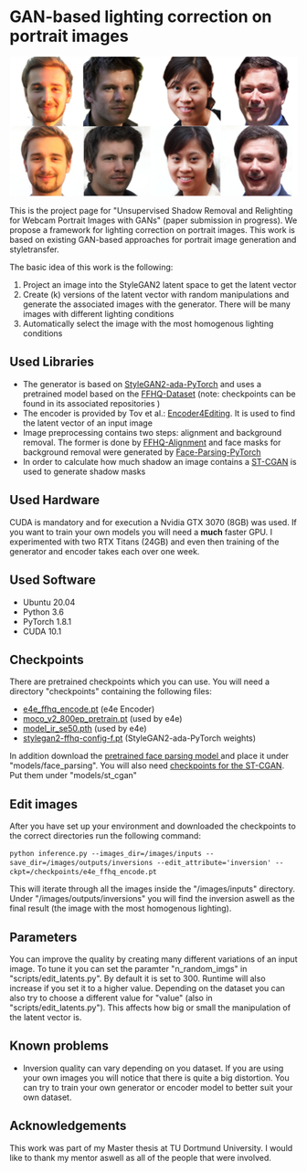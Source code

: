 # GAN-based lighting correction on portrait images
![](images/readme_image.png)

This is the project page for "Unsupervised Shadow Removal and Relighting for Webcam Portrait Images with GANs" (paper submission in progress). We propose a framework for lighting correction on portrait images. This work is based on existing GAN-based approaches for portrait image generation and styletransfer.

The basic idea of this work is the following:
1. Project an image into the StyleGAN2 latent space to get the latent vector
2. Create (k) versions of the latent vector with random manipulations and generate the associated images 
   with the generator. There will be many images with different lighting conditions
3. Automatically select the image with the most homogenous lighting conditions

## Used Libraries ##
* The generator is based on [StyleGAN2-ada-PyTorch](https://github.com/NVlabs/stylegan2-ada-pytorch "StyleGAN2") 
and uses a pretrained model based on the [FFHQ-Dataset](https://github.com/NVlabs/ffhq-dataset "FFHQ-Dataset") 
(note: checkpoints can be found in its associated repositories )
* The encoder is provided by Tov et al.: [Encoder4Editing](https://github.com/omertov/encoder4editing "e4e"). It is used to find 
  the latent vector of an input image
* Image preprocessing contains two steps: alignment and background removal. The former is done by [FFHQ-Alignment](https://github.com/happy-jihye/FFHQ-Alignment "FFHQ-Alignment") and face masks for background removal were 
  generated by [Face-Parsing-PyTorch](https://github.com/zllrunning/face-parsing.PyTorch "Face-Parsing-PyTorch")
* In order to calculate how much shadow an image contains a [ST-CGAN](https://github.com/IsHYuhi/ST-CGAN_Stacked_Conditional_Generative_Adversarial_Networks "ST-CGAN") is used to generate shadow masks

## Used Hardware ##
CUDA is mandatory and for execution a Nvidia GTX 3070 (8GB) was used. If you want to train your own models you will 
need a **much** faster GPU. I experimented with two RTX Titans (24GB) and even then training of the generator and 
encoder takes each over one week.

## Used Software ##
* Ubuntu 20.04
* Python 3.6
* PyTorch 1.8.1
* CUDA 10.1

## Checkpoints ##
There are pretrained checkpoints which you can use. You will need a directory "checkpoints" containing the following 
files:
* [e4e_ffhq_encode.pt](https://drive.google.com/file/d/19y6pxOiJWB0NoG3fAZO9Eab66zkN9XIL/view "e4e") (e4e Encoder)
* [moco_v2_800ep_pretrain.pt](https://drive.google.com/file/d/1Zx-meLUN4J_tQSKJylZ4OZlhxNXuXLDq/view?usp=sharing) 
  (used by e4e)
* [model_ir_se50.pth](https://drive.google.com/file/d/1V7N3P0xk3WDmBF19nfPq5Bbmunj5WdK0/view?usp=sharing) (used by e4e)
* [stylegan2-ffhq-config-f.pt](https://drive.google.com/file/d/1EM87UquaoQmk17Q8d5kYIAHqu0dkYqdT/view "StyleGAN2") 
  (StyleGAN2-ada-PyTorch weights)

In addition download the [pretrained face parsing model ](https://drive.google.com/file/d/1jkUUUCdqoH_Nf7NtyvrocK8CENJJrSOc/view?usp=sharing) and place it under "models/face_parsing".
You will also need [checkpoints for the ST-CGAN](https://drive.google.com/file/d/1bo2OcLoBCD3R3CRJFVOz17v6PZgJVB6m/view?usp=sharing). Put them under "models/st_cgan"

## Edit images ##
After you have set up your environment and downloaded the checkpoints to the correct directories run the following 
command:

```
python inference.py --images_dir=/images/inputs --save_dir=/images/outputs/inversions --edit_attribute='inversion' --ckpt=/checkpoints/e4e_ffhq_encode.pt
```

This will iterate through all the images inside the "/images/inputs" directory. Under "/images/outputs/inversions" you 
will find the inversion aswell as the final result (the image with the most homogenous lighting).

## Parameters ##
You can improve the quality by creating many different variations of an input image. To tune it you can set the 
paramter "n_random_imgs" in "scripts/edit_latents.py". By default it is set to 300. Runtime will also increase if 
you set it to a higher value. Depending on the dataset you can also try to choose a different value for "value" 
(also in "scripts/edit_latents.py"). This affects how big or small the manipulation of the latent vector is.

## Known problems ##
* Inversion quality can vary depending on you dataset. If you are using your own images you will notice that there 
  is quite a big distortion. You can try to train your own generator or encoder model to better suit your own dataset.

## Acknowledgements ##
This work was part of my Master thesis at TU Dortmund University. I would like to thank my mentor aswell as all of 
the people that were involved.
